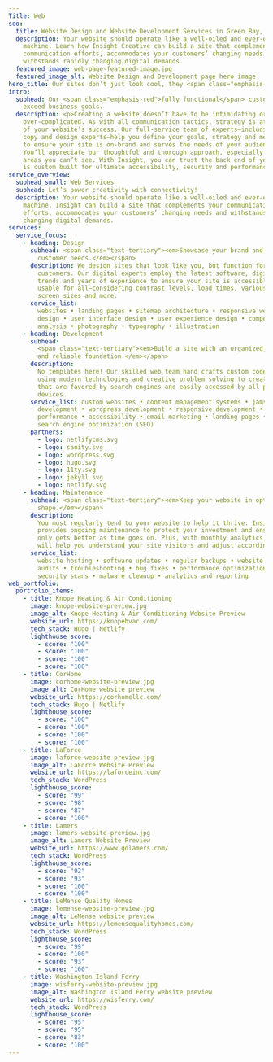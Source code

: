 ```yaml
---
Title: Web
seo:
  title: Website Design and Website Development Services in Green Bay, WI
  description: Your website should operate like a well-oiled and ever-evolving
    machine. Learn how Insight Creative can build a site that complements your
    communication efforts, accommodates your customers’ changing needs and
    withstands rapidly changing digital demands.
  featured_image: web-page-featured-image.jpg
  featured_image_alt: Website Design and Development page hero image
hero_title: Our sites don’t just look cool, they <span class="emphasis-red">perform.</span>
intro:
  subhead: Our <span class="emphasis-red">fully functional</span> custom sites
    exceed business goals.
  description: <p>Creating a website doesn’t have to be intimidating or
    over-complicated. As with all communication tactics, strategy is at the core
    of your website’s success. Our full-service team of experts—including web,
    copy and design experts—help you define your goals, strategy and messaging
    to ensure your site is on-brand and serves the needs of your audience.
    You’ll appreciate our thoughtful and thorough approach, especially on the
    areas you can’t see. With Insight, you can trust the back end of your site
    is custom built for ultimate accessibility, security and performance.</p>
service_overview:
  subhead_small: Web Services
  subhead: Let’s power creativity with connectivity!
  description: Your website should operate like a well-oiled and ever-evolving
    machine. Insight can build a site that complements your communication
    efforts, accommodates your customers’ changing needs and withstands rapidly
    changing digital demands.
services:
  service_focus:
    - heading: Design
      subhead: <span class="text-tertiary"><em>Showcase your brand and appeal to
        customer needs.</em></span>
      description: We design sites that look like you, but function for your
        customers. Our digital experts employ the latest software, digital
        trends and years of experience to ensure your site is accessible and
        usable for all—considering contrast levels, load times, various devices,
        screen sizes and more.
      service_list:
        websites • landing pages • sitemap architecture • responsive web
        design • user interface design • user experience design • competitor
        analysis • photography • typography • illustration
    - heading: Development
      subhead:
        <span class="text-tertiary"><em>Build a site with an organized, secure
        and reliable foundation.</em></span>
      description:
        No templates here! Our skilled web team hand crafts custom code
        using modern technologies and creative problem solving to create sites
        that are favored by search engines and easily accessed by all people and
        devices.
      service_list: custom websites • content management systems • jamstack
        development • wordpress development • responsive development •
        performance • accessibility • email marketing • landing pages • blogs •
        search engine optimization (SEO)
      partners:
        - logo: netlifycms.svg
        - logo: sanity.svg
        - logo: wordpress.svg
        - logo: hugo.svg
        - logo: 11ty.svg
        - logo: jekyll.svg
        - logo: netlify.svg
    - heading: Maintenance
      subhead: <span class="text-tertiary"><em>Keep your website in optimal
        shape.</em></span>
      description:
        You must regularly tend to your website to help it thrive. Insight
        provides ongoing maintenance to protect your investment and ensure it
        only gets better as time goes on. Plus, with monthly analytics, Insight
        will help you understand your site visitors and adjust accordingly.
      service_list:
        website hosting • software updates • regular backups • website
        audits • troubleshooting • bug fixes • performance optimizations •
        security scans • malware cleanup • analytics and reporting
web_portfolio:
  portfolio_items:
    - title: Knope Heating & Air Conditioning
      image: knope-website-preview.jpg
      image_alt: Knope Heating & Air Conditioning Website Preview
      website_url: https://knopehvac.com/
      tech_stack: Hugo | Netlify
      lighthouse_score:
        - score: "100"
        - score: "100"
        - score: "100"
        - score: "100"
    - title: CorHome
      image: corhome-website-preview.jpg
      image_alt: CorHome website preview
      website_url: https://corhomellc.com/
      tech_stack: Hugo | Netlify
      lighthouse_score:
        - score: "100"
        - score: "100"
        - score: "100"
        - score: "100"
    - title: LaForce
      image: laforce-website-preview.jpg
      image_alt: LaForce Website Preview
      website_url: https://laforceinc.com/
      tech_stack: WordPress
      lighthouse_score:
        - score: "99"
        - score: "98"
        - score: "87"
        - score: "100"
    - title: Lamers
      image: lamers-website-preview.jpg
      image_alt: Lamers Website Preview
      website_url: https://www.golamers.com/
      tech_stack: WordPress
      lighthouse_score:
        - score: "92"
        - score: "93"
        - score: "100"
        - score: "100"
    - title: LeMense Quality Homes
      image: lemense-website-preview.jpg
      image_alt: LeMense website preview
      website_url: https://lemensequalityhomes.com/
      tech_stack: WordPress
      lighthouse_score:
        - score: "99"
        - score: "100"
        - score: "93"
        - score: "100"
    - title: Washington Island Ferry
      image: wisferry-website-preview.jpg
      image_alt: Washington Island Ferry website preview
      website_url: https://wisferry.com/
      tech_stack: WordPress
      lighthouse_score:
        - score: "95"
        - score: "95"
        - score: "83"
        - score: "100"
---
```

